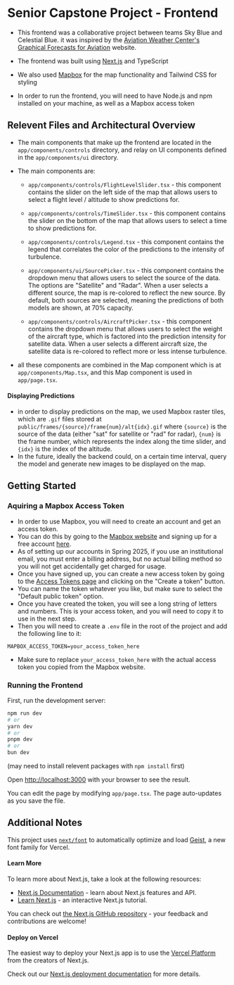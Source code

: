 # Senior Capstone Project - Frontend 
- This frontend was a collaborative project between teams Sky Blue and Celestial Blue. it was inspired by the [Aviation Weather Center's Graphical Forecasts for Aviation](https://aviationweather.gov/gfa/#turb) website.

- The frontend was built using [Next.js](https://nextjs.org) and TypeScript
- We also used [Mapbox](https://www.mapbox.com/) for the map functionality and Tailwind CSS for styling
- In order to run the frontend, you will need to have Node.js and npm installed on your machine, as well as a Mapbox access token

## Relevent Files and Architectural Overview
- The main components that make up the frontend are located in the `app/components/controls` directory, and relay on UI components defined in the `app/components/ui` directory.
- The main components are:
  - `app/components/controls/FlightLevelSlider.tsx` - this component contains the slider on the left side of the map that allows users to select a flight level / altitude to show predictions for.
  - `app/components/controls/TimeSlider.tsx` - this component contains the slider on the bottom of the map that allows users to select a time to show predictions for.
  
  - `app/components/controls/Legend.tsx` - this component contains the legend that correlates the color of the predictions to the intensity of turbulence. 

  - `app/components/ui/SourcePicker.tsx` - this component contains the dropdown menu that allows users to select the source of the data. The options are "Satellite" and "Radar". When a user selects a different source, the map is re-colored to reflect the new source. By default, both sources are selected, meaning the predictions of both models are shown, at 70% capacity.

  - `app/components/controls/AircraftPicker.tsx` - this component contains the dropdown menu that allows users to select the weight of the aircraft type, which is factored into the prediction intensity for satellite data. When a user selects a different aircraft size, the satellite data is re-colored to reflect more or less intense turbulence.
  
- all these components are combined in the Map component which is at `app/components/Map.tsx`, and this Map component is used in `app/page.tsx`.

#### Displaying Predictions
- in order to display predictions on the map, we used Mapbox raster tiles, which are `.gif` files stored at `public/frames/{source}/frame{num}/alt{idx}.gif` where `{source}` is the source of the data (either "sat" for satellite or "rad" for radar), `{num}` is the frame number, which represents the index along the time slider, and `{idx}` is the index of the altitude. 
- In the future, ideally the backend could, on a certain time interval, query the model and generate new images to be displayed on the map.


## Getting Started

### Aquiring a Mapbox Access Token
- In order to use Mapbox, you will need to create an account and get an access token.
- You can do this by going to the [Mapbox website](https://www.mapbox.com/) and signing up for a free account [here](https://www.mapbox.com/signup/).
- As of setting up our accounts in Spring 2025, if you use an institutional email, you must enter a billing address, but no actual billing method so you will not get accidentally get charged for usage.
- Once you have signed up, you can create a new access token by going to the [Access Tokens page](https://account.mapbox.com/access-tokens/) and clicking on the "Create a token" button.
- You can name the token whatever you like, but make sure to select the "Default public token" option.
- Once you have created the token, you will see a long string of letters and numbers. This is your access token, and you will need to copy it to use in the next step.
- Then you will need to create a `.env` file in the root of the project and add the following line to it:
```
MAPBOX_ACCESS_TOKEN=your_access_token_here
```
- Make sure to replace `your_access_token_here` with the actual access token you copied from the Mapbox website.

### Running the Frontend

First, run the development server:

```bash
npm run dev
# or
yarn dev
# or
pnpm dev
# or
bun dev
```

(may need to install relevent packages with `npm install` first)


Open [http://localhost:3000](http://localhost:3000) with your browser to see the result.

You can edit the page by modifying `app/page.tsx`. The page auto-updates as you save the file.

## Additional Notes
This project uses [`next/font`](https://nextjs.org/docs/app/building-your-application/optimizing/fonts) to automatically optimize and load [Geist](https://vercel.com/font), a new font family for Vercel.

#### Learn More

To learn more about Next.js, take a look at the following resources:

- [Next.js Documentation](https://nextjs.org/docs) - learn about Next.js features and API.
- [Learn Next.js](https://nextjs.org/learn) - an interactive Next.js tutorial.

You can check out [the Next.js GitHub repository](https://github.com/vercel/next.js) - your feedback and contributions are welcome!

#### Deploy on Vercel

The easiest way to deploy your Next.js app is to use the [Vercel Platform](https://vercel.com/new?utm_medium=default-template&filter=next.js&utm_source=create-next-app&utm_campaign=create-next-app-readme) from the creators of Next.js.

Check out our [Next.js deployment documentation](https://nextjs.org/docs/app/building-your-application/deploying) for more details.
